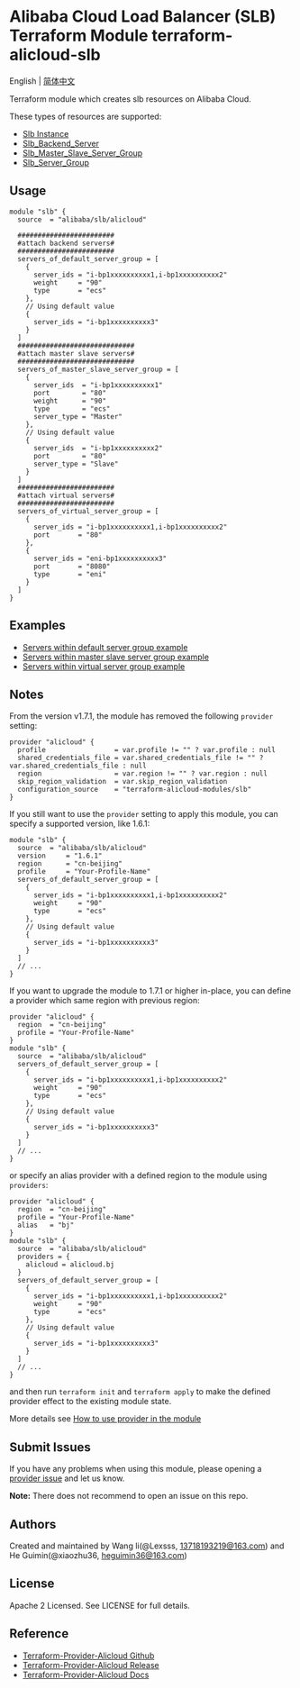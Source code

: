 Alibaba Cloud Load Balancer (SLB) Terraform Module
terraform-alicloud-slb
=====================================================================

English | [简体中文](https://github.com/terraform-alicloud-modules/terraform-alicloud-slb/blob/master/README-CN.md)

Terraform module which creates slb resources on Alibaba Cloud.

These types of resources are supported:

* [Slb Instance](https://www.terraform.io/docs/providers/alicloud/r/slb.html)
* [Slb_Backend_Server](https://www.terraform.io/docs/providers/alicloud/r/slb_backend_server.html)
* [Slb_Master_Slave_Server_Group](https://www.terraform.io/docs/providers/alicloud/r/slb_master_slave_server_group.html)
* [Slb_Server_Group](https://www.terraform.io/docs/providers/alicloud/r/slb_server_group.html)

## Usage

```hcl
module "slb" {
  source  = "alibaba/slb/alicloud"
  
  ########################
  #attach backend servers#
  ########################
  servers_of_default_server_group = [
    {
      server_ids = "i-bp1xxxxxxxxxx1,i-bp1xxxxxxxxxx2"
      weight     = "90"
      type       = "ecs"
    },
    // Using default value
    {
      server_ids = "i-bp1xxxxxxxxxx3"
    }
  ]
  #############################
  #attach master slave servers#
  #############################
  servers_of_master_slave_server_group = [
    {
      server_ids  = "i-bp1xxxxxxxxxx1"
      port        = "80"
      weight      = "90"
      type        = "ecs"
      server_type = "Master"
    },
    // Using default value
    {
      server_ids  = "i-bp1xxxxxxxxxx2"
      port        = "80"
      server_type = "Slave"
    }
  ]
  ########################
  #attach virtual servers#
  ########################
  servers_of_virtual_server_group = [
    {
      server_ids = "i-bp1xxxxxxxxxx1,i-bp1xxxxxxxxxx2"
      port       = "80"
    },
    {
      server_ids = "eni-bp1xxxxxxxxxx3"
      port       = "8080"
      type       = "eni"
    }
  ]
}

```

## Examples

* [Servers within default server group example](https://github.com/terraform-alicloud-modules/terraform-alicloud-slb/tree/master/examples/servers-within-default-server-group)
* [Servers within master slave server group example](https://github.com/terraform-alicloud-modules/terraform-alicloud-slb/tree/master/examples/servers-within-master-slave-server-group)
* [Servers within virtual server group example](https://github.com/terraform-alicloud-modules/terraform-alicloud-slb/tree/master/examples/servers-within-virtual-server-group)

## Notes
From the version v1.7.1, the module has removed the following `provider` setting:

```hcl
provider "alicloud" {
  profile                 = var.profile != "" ? var.profile : null
  shared_credentials_file = var.shared_credentials_file != "" ? var.shared_credentials_file : null
  region                  = var.region != "" ? var.region : null
  skip_region_validation  = var.skip_region_validation
  configuration_source    = "terraform-alicloud-modules/slb"
}
```

If you still want to use the `provider` setting to apply this module, you can specify a supported version, like 1.6.1:

```hcl
module "slb" {
  source  = "alibaba/slb/alicloud"
  version     = "1.6.1"
  region      = "cn-beijing"
  profile     = "Your-Profile-Name"
  servers_of_default_server_group = [
    {
      server_ids = "i-bp1xxxxxxxxxx1,i-bp1xxxxxxxxxx2"
      weight     = "90"
      type       = "ecs"
    },
    // Using default value
    {
      server_ids = "i-bp1xxxxxxxxxx3"
    }
  ]
  // ...
}
```

If you want to upgrade the module to 1.7.1 or higher in-place, you can define a provider which same region with
previous region:

```hcl
provider "alicloud" {
  region  = "cn-beijing"
  profile = "Your-Profile-Name"
}
module "slb" {
  source  = "alibaba/slb/alicloud"
  servers_of_default_server_group = [
    {
      server_ids = "i-bp1xxxxxxxxxx1,i-bp1xxxxxxxxxx2"
      weight     = "90"
      type       = "ecs"
    },
    // Using default value
    {
      server_ids = "i-bp1xxxxxxxxxx3"
    }
  ]
  // ...
}
```
or specify an alias provider with a defined region to the module using `providers`:

```hcl
provider "alicloud" {
  region  = "cn-beijing"
  profile = "Your-Profile-Name"
  alias   = "bj"
}
module "slb" {
  source  = "alibaba/slb/alicloud"
  providers = {
    alicloud = alicloud.bj
  }
  servers_of_default_server_group = [
    {
      server_ids = "i-bp1xxxxxxxxxx1,i-bp1xxxxxxxxxx2"
      weight     = "90"
      type       = "ecs"
    },
    // Using default value
    {
      server_ids = "i-bp1xxxxxxxxxx3"
    }
  ]
  // ...
}
```

and then run `terraform init` and `terraform apply` to make the defined provider effect to the existing module state.

More details see [How to use provider in the module](https://www.terraform.io/docs/language/modules/develop/providers.html#passing-providers-explicitly)

Submit Issues
-------------
If you have any problems when using this module, please opening a [provider issue](https://github.com/terraform-providers/terraform-provider-alicloud/issues/new) and let us know.

**Note:** There does not recommend to open an issue on this repo.

Authors
-------
Created and maintained by Wang li(@Lexsss, 13718193219@163.com) and He Guimin(@xiaozhu36, heguimin36@163.com)

License
----
Apache 2 Licensed. See LICENSE for full details.

Reference
---------
* [Terraform-Provider-Alicloud Github](https://github.com/terraform-providers/terraform-provider-alicloud)
* [Terraform-Provider-Alicloud Release](https://releases.hashicorp.com/terraform-provider-alicloud/)
* [Terraform-Provider-Alicloud Docs](https://www.terraform.io/docs/providers/alicloud/index.html)

